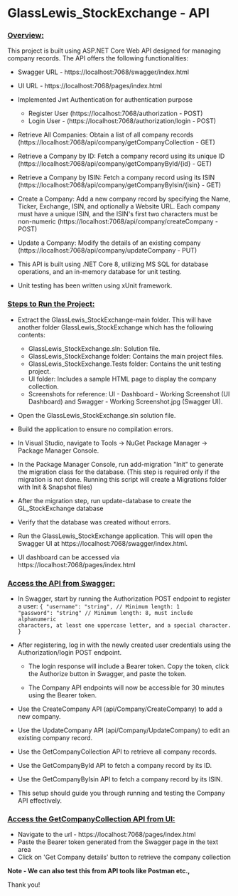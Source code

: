 <h1>GlassLewis_StockExchange - API</h1>

<u><h3>Overview:</u></h3>

This project is built using ASP.NET Core Web API designed for managing company records. The API offers the following functionalities:

- Swagger URL - https://localhost:7068/swagger/index.html
- UI URL - https://localhost:7068/pages/index.html
  
- Implemented Jwt Authentication for authentication purpose
	- Register User (https://localhost:7068/authorization - POST)
 	- Login User - (https://localhost:7068/authorization/login - POST)

- Retrieve All Companies: Obtain a list of all company records (https://localhost:7068/api/company/getCompanyCollection - GET)
- Retrieve a Company by ID: Fetch a company record using its unique ID (https://localhost:7068/api/company/getCompanyById/{id} - GET)
- Retrieve a Company by ISIN: Fetch a company record using its ISIN (https://localhost:7068/api/company/getCompanyByIsin/{isin} - GET)
- Create a Company: Add a new company record by specifying the Name, Ticker, Exchange, ISIN, and optionally a Website URL. Each company must have a unique ISIN, and the ISIN's first two characters must be non-numeric 
  (https://localhost:7068/api/company/createCompany - POST)
- Update a Company: Modify the details of an existing company (https://localhost:7068/api/company/updateCompany - PUT)
- This API is built using .NET Core 8, utilizing MS SQL for database operations, and an in-memory database for unit testing.
- Unit testing has been written using xUnit framework.

<u><h3>Steps to Run the Project:</u></h3>
- Extract the GlassLewis_StockExchange-main folder. This will have another folder GlassLewis_StockExchange which has the following contents:
 	- GlassLewis_StockExchange.sln: Solution file.
	- GlassLewis_StockExchange folder: Contains the main project files.
	- GlassLewis_StockExchange.Tests folder: Contains the unit testing project.
	- UI folder: Includes a sample HTML page to display the company collection.
	- Screenshots for reference: UI - Dashboard - Working Screenshot (UI Dashboard) and Swagger - Working Screenshot.jpg (Swagger UI).

- Open the GlassLewis_StockExchange.sln solution file.

- Build the application to ensure no compilation errors.

- In Visual Studio, navigate to Tools -> NuGet Package Manager -> Package Manager Console.

- In the Package Manager Console, run add-migration "Init" to generate the migration class for the database. (This step is required only if the migration is not done. Running this script will create a Migrations folder with Init & Snapshot files)

- After the migration step, run update-database to create the GL_StockExchange database 

- Verify that the database was created without errors.

- Run the GlassLewis_StockExchange application. This will open the Swagger UI at https://localhost:7068/swagger/index.html.

- UI dashboard can be accessed via https://localhost:7068/pages/index.html

<u><h3>Access the API from Swagger:</h3></u>
- In Swagger, start by running the Authorization POST endpoint to register a user:
	<code>{
	  "username": "string", // Minimum length: 1
	  "password": "string"  // Minimum length: 8, must include alphanumeric characters, at least one uppercase letter, and a special character.
	}
   </code>
- After registering, log in with the newly created user credentials using the Authorization/login POST endpoint.

  - The login response will include a Bearer token. Copy the token, click the Authorize button in Swagger, and paste the token.

  - The Company API endpoints will now be accessible for 30 minutes using the Bearer token.

- Use the CreateCompany API (api/Company/CreateCompany) to add a new company.

- Use the UpdateCompany API (api/Company/UpdateCompany) to edit an existing company record.

- Use the GetCompanyCollection API to retrieve all company records.

- Use the GetCompanyById API to fetch a company record by its ID.

- Use the GetCompanyByIsin API to fetch a company record by its ISIN.

- This setup should guide you through running and testing the Company API effectively.

<u><h3>Access the GetCompanyCollection API from UI:</h3></u>

- Navigate to the url - https://localhost:7068/pages/index.html
- Paste the Bearer token generated from the Swagger page in the text area
- Click on 'Get Company details' button to retrieve the company collection

<b>Note - We can also test this from API tools like Postman etc.,</b> 

Thank you!

